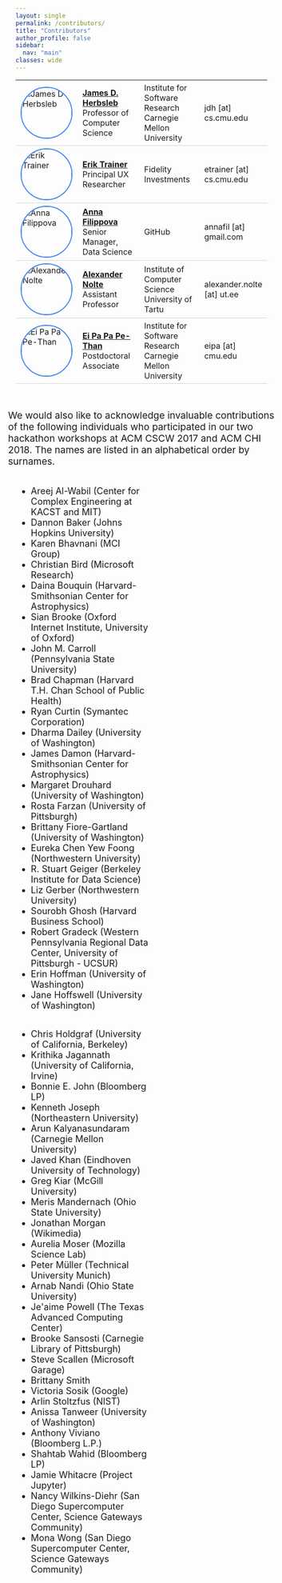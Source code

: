 ```yaml
---
layout: single
permalink: /contributors/
title: "Contributors"
author_profile: false
sidebar:
  nav: "main"
classes: wide
---
```

<style>
    table {
        /*border: thin solid #d3d3d3;*/
        width: 100%;
    }
    th, td {
        padding: 5px 10px;
        vertical-align: center;
    }
    tr {
        width: 100%;
        border-bottom: thin solid #d3d3d3;
    }
.ver-line {
    position: absolute;
    display: inline-block;
    height: 100%;
    width: 6px;
    left: 0;
    top:0
}
.ver-color-1 {
    background: #4285F4;
}
.ver-color-2 {
    background:#3b99a7;
}
.ver-color-3 {
    background:#78C257;
}
.ver-color-4 {
    background:#F4B400;
}
.ver-color-5 {
    background:#DB4437;
}
.ver-cell.ver-has-bar {
    position:relative
}
img {
  border-radius: 50%;
}
.row {
  margin-right: -15px;
  margin-left: -15px;
  text-align: left;
}
.col {
  position: relative;
  min-height: 1px;
  padding-right: 15px;
  padding-left: 15px;
  float: left;
  width: 50%;
  text-align: left;
}
.tr-con {
  vertical-align: top;
  border-center: 1px solid #eeeeee;
}
.td-con-1 {
  width: 20%;
  float: left;
}
.td-con-2 {
  width: 30%;
  float: left;
}
img {
  width:100px;
  height:100px;
  border:2px solid #4285F4;
  border-radius: 50%;
}
</style>
<div>
    <table>
        <tr>
          <td style="width:15%">
          <!-- <span class="ver-line ver-color-1"></span> -->
            <img src="/hackathon-planning-kit/images/jherbsleb.jpg" alt="James D Herbsleb">
          </td>
          <td style="width:32%">
            <a href="https://herbsleb.org/"><strong>James D. Herbsleb</strong></a><br>Professor of Computer Science
          </td>
          <td style="width:32%">Institute for Software Research<br>Carnegie Mellon University</td>
          <td style="width:25%">jdh [at] cs.cmu.edu</td>
        </tr>
        <tr>
          <td style="width:15%">
            <!-- <span class="ver-line ver-color-1"></span> -->
            <img src="/hackathon-planning-kit/images/erik.jpg" alt="Erik Trainer">
          </td>
          <td style="width:32%">
            <a href="https://www.cs.cmu.edu/~etrainer/"><strong>Erik Trainer</strong></a><br>Principal UX Researcher
          </td>
          <td style="width:32%">Fidelity Investments</td>
          <td style="width:25%">etrainer [at] cs.cmu.edu</td>
        </tr>
        <tr>
          <td style="width:15%">
            <!-- <span class="ver-line ver-color-1"></span> -->
            <img src="/hackathon-planning-kit/images/afilippova.jpg" alt="Anna Filippova">
          </td>
          <td style="width:32%"><a href="https://www.linkedin.com/in/annafilippova"><strong>Anna Filippova</strong></a><br>Senior Manager, Data Science</td>
          <td style="width:32%">GitHub</td>
          <td style="width:25%">annafil [at] gmail.com</td>
        </tr>
        <tr>
          <td style="width:15%">
            <!-- <span class="ver-line ver-color-1"></span> -->
            <img src="/hackathon-planning-kit/images/anolte.jpg" alt="Alexander Nolte">
          </td>
          <td style="width:32%"><a href="http://www.anolte.com"><strong>Alexander Nolte</strong></a><br>Assistant Professor</td>
          <td style="width:32%">Institute of Computer Science<br>University of Tartu</td>
          <td style="width:25%">alexander.nolte [at] ut.ee</td>
        </tr>
        <tr>
          <td style="width:15%">
            <!-- <span class="ver-line ver-color-1"></span> -->
            <img src="/hackathon-planning-kit/images/eipa.jpg" alt="Ei Pa Pa Pe-Than">
          </td>
          <td style="width:32%"><a href="https://eipapa.github.io/"><strong>Ei Pa Pa Pe-Than</strong></a><br>Postdoctoral Associate</td>
          <td style="width:32%">Institute for Software Research<br>Carnegie Mellon University</td>
          <td style="width:25%">eipa [at] cmu.edu</td>
        </tr>
    </table>
</div>

<br>
<div class="row">
<p style="font-size:19px;">We would also like to acknowledge invaluable contributions of the following individuals who participated in our two hackathon workshops at ACM CSCW 2017 and ACM CHI 2018. The names are listed in an alphabetical order by surnames.</p>
  <div class="col">
    <ul style="font-size: 18px;">
      <li>Areej Al-Wabil (Center for Complex Engineering at KACST and MIT)</li>
      <li>Dannon Baker (Johns Hopkins University)</li>
      <li>Karen Bhavnani (MCI Group)</li>
      <li>Christian Bird (Microsoft Research)</li>
      <li>Daina Bouquin (Harvard-Smithsonian Center for Astrophysics)</li>
      <li>Sian Brooke (Oxford Internet Institute, University of Oxford)</li>
      <li>John M. Carroll (Pennsylvania State University)</li>
      <li>Brad Chapman (Harvard T.H. Chan School of Public Health)</li>
      <li>Ryan Curtin (Symantec Corporation)</li>
      <li>Dharma Dailey (University of Washington)</li>
      <li>James Damon (Harvard-Smithsonian Center for Astrophysics)</li>
      <li>Margaret Drouhard (University of Washington)</li>
      <li>Rosta Farzan (University of Pittsburgh)</li>
      <li>Brittany Fiore-Gartland (University of Washington)</li>
      <li>Eureka Chen Yew Foong (Northwestern University)</li>
      <li>R. Stuart Geiger (Berkeley Institute for Data Science)</li>
      <li>Liz Gerber (Northwestern University)</li>
      <li>Sourobh Ghosh (Harvard Business School)</li>
      <li>Robert Gradeck (Western Pennsylvania Regional Data Center, University of Pittsburgh - UCSUR)</li>
      <li>Erin Hoffman (University of Washington)</li>
      <li>Jane Hoffswell (University of Washington)</li>
    </ul>
  </div>
  <div class="col">
    <ul style="font-size: 18px;">
      <li>Chris Holdgraf (University of California, Berkeley)</li>
      <li>Krithika Jagannath (University of California, Irvine)</li>
      <li>Bonnie E. John (Bloomberg LP)</li>
      <li>Kenneth Joseph (Northeastern University)</li>
      <li>Arun Kalyanasundaram (Carnegie Mellon University)</li>
      <li>Javed Khan (Eindhoven University of Technology)</li>
      <li>Greg Kiar (McGill University)</li>
      <li>Meris Mandernach (Ohio State University)</li>
      <li>Jonathan Morgan (Wikimedia)</li>
      <li>Aurelia Moser (Mozilla Science Lab)</li>
      <li>Peter Müller (Technical University Munich)</li>
      <li>Arnab Nandi (Ohio State University)</li>
      <li>Je'aime Powell (The Texas Advanced Computing Center)</li>
      <li>Brooke Sansosti (Carnegie Library of Pittsburgh)</li>
      <li>Steve Scallen (Microsoft Garage)</li>
      <li>Brittany Smith</li>
      <li>Victoria Sosik (Google)</li>
      <li>Arlin Stoltzfus (NIST)</li>
      <li>Anissa Tanweer (University of Washington)</li>
      <li>Anthony Viviano (Bloomberg L.P.)</li>
      <li>Shahtab Wahid (Bloomberg LP)</li>
      <li>Jamie Whitacre (Project Jupyter)</li>
      <li>Nancy Wilkins-Diehr (San Diego Supercomputer Center, Science Gateways Community)</li>
      <li>Mona Wong (San Diego Supercomputer Center, Science Gateways Community)</li>
    </ul>
  </div>
</div>
